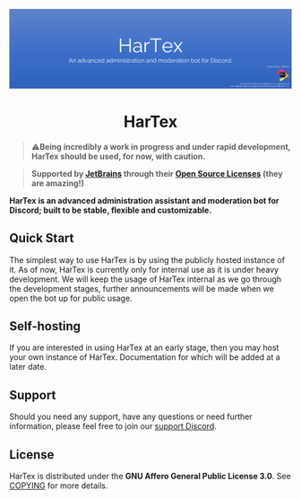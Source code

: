 ![HarTex](./meta/images/hartexbanner.png)

<div style="text-align: center;"><h1>HarTex</h1></div>

> ⚠️**Being incredibly a work in progress and under rapid development, HarTex should be used, for now, with caution.**

> **Supported by [JetBrains](https://www.jetbrains.com/) through their [Open Source Licenses](https://www.jetbrains.com/community/opensource/#support) (they are amazing!)**

**HarTex is an advanced administration assistant and moderation bot for Discord; built to be stable, flexible and customizable.**

## Quick Start

The simplest way to use HarTex is by using the publicly hosted instance of it. As of now, HarTex is currently only for
internal use as it is under heavy development. We will keep the usage of HarTex internal as we go through the development
stages, further announcements will be made when we open the bot up for public usage.

## Self-hosting

If you are interested in using HarTex at an early stage, then you may host your own instance of HarTex. Documentation for
which will be added at a later date.

## Support

Should you need any support, have any questions or need further information, please feel free to join our 
[support Discord](https://discord.gg/Xu8453VBAv).

## License

HarTex is distributed under the **GNU Affero General Public License 3.0**. See [COPYING](./COPYING) for more details.

